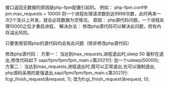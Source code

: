 
接口返回无数据的原因是php-fpm配置引起的。
         例如： php-fpm.conf中pm.max_requests = 10000   则一个进程处理请求数到达9999次数，此时再来一次2个及以上并发，就会必现数据为空情况。
原因： php源代码问题，一个进程处理10000之后才重启进程，
解决办法： 修改php源代码可以解决此问题，但有内存溢出风险。


只要使用官网php的源代码均会有此问题（除非修改php源代码）

修改php源代码：
方案一：
    当达到max_requests,进程退出时,sleep 50 毫秒在退出,修改代码如下
         sapi/fpm/fpm/fpm_main.c第2021行:
         加一个usleep(50000);
方案二：
    当达到max_requests,进程退出时,既可以正常退出,也可以强制退出,
    php源码采用的是强退出,sapi/fpm/fpm/fpm_main.c第2021行:
        fcgi_finish_request(&request, 1); 改为fcgi_finish_request(&request, 0);


